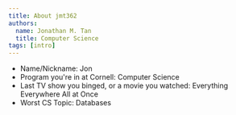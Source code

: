 ```yaml
---
title: About jmt362
authors:
  name: Jonathan M. Tan
  title: Computer Science
tags: [intro]
---
```


- Name/Nickname: Jon
- Program you're in at Cornell: Computer Science
- Last TV show you binged, or a movie you watched: Everything Everywhere All at Once
- Worst CS Topic: Databases

